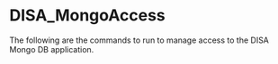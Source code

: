 # DISA_MongoAccess

The following are the commands to run to manage access to the DISA Mongo DB application. 
